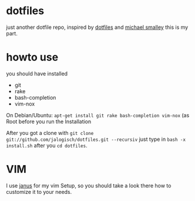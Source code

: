 dotfiles
========

just another dotfile repo, inspired by [dotfiles](http://dotfiles.github.com/) and [michael smalley](http://blog.smalleycreative.com/tutorials/using-git-and-github-to-manage-your-dotfiles/) this is my part. 

howto use
==========

you should have installed

* git
* rake
* bash-completion
* vim-nox 

On Debian/Ubuntu: `apt-get install git rake bash-completion vim-nox` (as
Root before you run the Installation


After you got a clone with `git clone git://github.com/jalogisch/dotfiles.git --recursiv` just type in `bash -x install.sh` after you `cd dotfiles`.


VIM
===

I use [janus](https://github.com/carlhuda/janus) for my vim Setup, so you should take a look there how to customize it to your needs.

